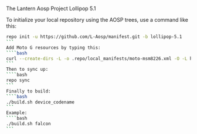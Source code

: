 The Lantern Aosp Project Lollipop 5.1

To initialize your local repository using the AOSP trees, use a command like this:
````bash
repo init -u https://github.com/L-Aosp/manifest.git -b lollipop-5.1
```
Add Moto G resources by typing this:
````bash
curl --create-dirs -L -o .repo/local_manifests/moto-msm8226.xml -O -L https://raw.githubusercontent.com/L-Aosp/manifest/lollipop-5.1/moto-msm8226.xml
```
Then to sync up:
````bash
repo sync
```
Finally to build:
````bash
./build.sh device_codename
```
Example:
````bash
./build.sh falcon
```
